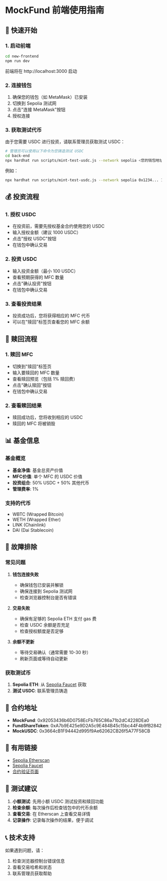 # MockFund 前端使用指南

## 🚀 快速开始

### 1. 启动前端
```bash
cd new-frontend
npm run dev
```

前端将在 http://localhost:3000 启动

### 2. 连接钱包
1. 确保您的钱包（如 MetaMask）已安装
2. 切换到 Sepolia 测试网
3. 点击"连接 MetaMask"按钮
4. 授权连接

### 3. 获取测试代币
由于您需要 USDC 进行投资，请联系管理员获取测试 USDC：

```bash
# 管理员可以使用以下命令为您铸造测试 USDC
cd back-end
npx hardhat run scripts/mint-test-usdc.js --network sepolia <您的钱包地址> [数量]
```

例如：
```bash
npx hardhat run scripts/mint-test-usdc.js --network sepolia 0x1234... 1000
```

## 💰 投资流程

### 1. 授权 USDC
- 在投资前，需要先授权基金合约使用您的 USDC
- 输入授权金额（建议 1000 USDC）
- 点击"授权 USDC"按钮
- 在钱包中确认交易

### 2. 投资 USDC
- 输入投资金额（最小 100 USDC）
- 查看预期获得的 MFC 数量
- 点击"确认投资"按钮
- 在钱包中确认交易

### 3. 查看投资结果
- 投资成功后，您将获得相应的 MFC 代币
- 可以在"赎回"标签页查看您的 MFC 余额

## 🔄 赎回流程

### 1. 赎回 MFC
- 切换到"赎回"标签页
- 输入要赎回的 MFC 数量
- 查看赎回预览（包括 1% 赎回费）
- 点击"确认赎回"按钮
- 在钱包中确认交易

### 2. 查看赎回结果
- 赎回成功后，您将收到相应的 USDC
- 赎回的 MFC 将被销毁

## 📊 基金信息

### 基金概览
- **基金净值**: 基金总资产价值
- **MFC价值**: 单个 MFC 的 USDC 价值
- **投资组合**: 50% USDC + 50% 其他代币
- **管理费率**: 1%

### 支持的代币
- WBTC (Wrapped Bitcoin)
- WETH (Wrapped Ether)
- LINK (Chainlink)
- DAI (Dai Stablecoin)

## 🔧 故障排除

### 常见问题

1. **钱包连接失败**
   - 确保钱包已安装并解锁
   - 确保连接到 Sepolia 测试网
   - 检查浏览器控制台是否有错误

2. **交易失败**
   - 确保有足够的 Sepolia ETH 支付 gas 费
   - 检查 USDC 余额是否充足
   - 检查授权额度是否足够

3. **余额不更新**
   - 等待交易确认（通常需要 10-30 秒）
   - 刷新页面或等待自动更新

### 获取测试币

1. **Sepolia ETH**: 从 [Sepolia Faucet](https://sepoliafaucet.com/) 获取
2. **测试 USDC**: 联系管理员铸造

## 📱 合约地址

- **MockFund**: 0x92053436b6D0758EcFb765C86a71b2dC4228DEa0
- **FundShareToken**: 0xA7b9E425e9D2A5c9E484B45c15bc44F4b9fB2842
- **MockUSDC**: 0x3664cB1F94442d995f9Ae62062CB26f5A77F58CB

## 🔗 有用链接

- [Sepolia Etherscan](https://sepolia.etherscan.io/)
- [Sepolia Faucet](https://sepoliafaucet.com/)
- [合约验证页面](https://sepolia.etherscan.io/address/0x92053436b6D0758EcFb765C86a71b2dC4228DEa0#code)

## 🎯 测试建议

1. **小额测试**: 先用小额 USDC 测试投资和赎回功能
2. **检查余额**: 每次操作后检查钱包中的代币余额
3. **查看交易**: 在 Etherscan 上查看交易详情
4. **记录操作**: 记录每次操作的结果，便于调试

## 📞 技术支持

如果遇到问题，请：
1. 检查浏览器控制台错误信息
2. 查看交易哈希和状态
3. 联系管理员获取帮助 
